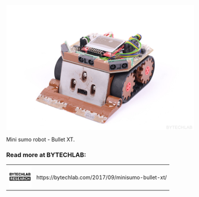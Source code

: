 <div align="center">
    <img src="README_MD_IMG/mini-sumo-robot-bullet-xt-front-view.JPG" alt="project photo">
</div>

Mini sumo robot - Bullet XT.

### Read more at BYTECHLAB:

<table style="width: 100%; border: none;" cellspacing="0" cellpadding="0" border="0">
  <tr>
    <td><img src="README_MD_IMG/BYTECHLAB_LOGO.png" alt="Logo" height="60"></td>
    <td>https://bytechlab.com/2017/09/minisumo-bullet-xt/</td>
  </tr>
</table>



